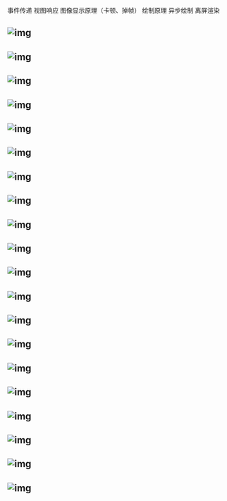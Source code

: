 事件传递 
视图响应 
图像显示原理（卡顿、掉帧） 
绘制原理 
异步绘制 
离屏渲染 
 
![img](https://raw.githubusercontent.com/mengzhihoing/ios_/master/ui/ui1.png) 
-----------------------------------------------------------------------------

![img](https://raw.githubusercontent.com/mengzhihoing/ios_/master/ui/ui2.png) 
-----------------------------------------------------------------------------

![img](https://raw.githubusercontent.com/mengzhihoing/ios_/master/ui/ui3.png) 
-----------------------------------------------------------------------------

![img](https://raw.githubusercontent.com/mengzhihoing/ios_/master/ui/ui4.png) 
-----------------------------------------------------------------------------

![img](https://raw.githubusercontent.com/mengzhihoing/ios_/master/ui/ui5.png) 
-----------------------------------------------------------------------------

![img](https://raw.githubusercontent.com/mengzhihoing/ios_/master/ui/ui6.png) 
-----------------------------------------------------------------------------

![img](https://raw.githubusercontent.com/mengzhihoing/ios_/master/ui/ui7.png) 
-----------------------------------------------------------------------------

![img](https://raw.githubusercontent.com/mengzhihoing/ios_/master/ui/ui8.png) 
-----------------------------------------------------------------------------

![img](https://raw.githubusercontent.com/mengzhihoing/ios_/master/ui/ui9.png) 
-----------------------------------------------------------------------------

![img](https://raw.githubusercontent.com/mengzhihoing/ios_/master/ui/ui10.png) 
-----------------------------------------------------------------------------

![img](https://raw.githubusercontent.com/mengzhihoing/ios_/master/ui/ui11.png) 
-----------------------------------------------------------------------------

![img](https://raw.githubusercontent.com/mengzhihoing/ios_/master/ui/ui12.png) 
-----------------------------------------------------------------------------

![img](https://raw.githubusercontent.com/mengzhihoing/ios_/master/ui/ui13.png) 
-----------------------------------------------------------------------------

![img](https://raw.githubusercontent.com/mengzhihoing/ios_/master/ui/ui14.png) 
-----------------------------------------------------------------------------

![img](https://raw.githubusercontent.com/mengzhihoing/ios_/master/ui/ui15.png) 
-----------------------------------------------------------------------------

![img](https://raw.githubusercontent.com/mengzhihoing/ios_/master/ui/ui16.png) 
-----------------------------------------------------------------------------

![img](https://raw.githubusercontent.com/mengzhihoing/ios_/master/ui/ui17.png) 
-----------------------------------------------------------------------------

![img](https://raw.githubusercontent.com/mengzhihoing/ios_/master/ui/ui18.png) 
-----------------------------------------------------------------------------

![img](https://raw.githubusercontent.com/mengzhihoing/ios_/master/ui/ui19.png) 
-----------------------------------------------------------------------------

![img](https://raw.githubusercontent.com/mengzhihoing/ios_/master/ui/ui20.png) 
-----------------------------------------------------------------------------

